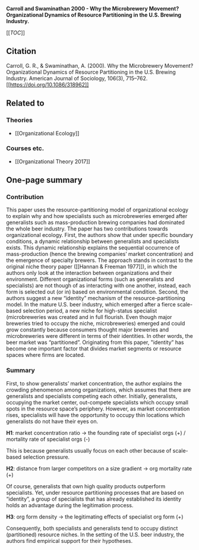 **Carroll and Swaminathan 2000 - Why the Microbrewery Movement? Organizational Dynamics of Resource Partitioning in the U.S. Brewing Industry.**

[[_TOC_]]

## Citation
Carroll, G. R., & Swaminathan, A. (2000). Why the Microbrewery Movement? Organizational Dynamics of Resource Partitioning in the U.S. Brewing Industry. American Journal of Sociology, 106(3), 715–762. [[https://doi.org/10.1086/318962]]

## Related to

### Theories
* [[Organizational Ecology]]

### Courses etc.
* [[Organizational Theory 2017]]

## One-page summary

### Contribution 
This paper uses the resource-partitioning model of organizational ecology to explain why and how specialists such as microbreweries emerged after generalists such as mass-production brewing companies had dominated the whole beer industry. The paper has two contributions towards organizational ecology. First, the authors show that under specific boundary conditions, a dynamic relationship between generalists and specialists exists. This dynamic relationship explains the sequential occurrence of mass-production (hence the brewing companies’ market concentration) and the emergence of specialty brewers. The approach stands in contrast to the original niche theory paper ([[Hannan & Freeman 1977]]), in which the authors only look at the interaction between organizations and their environment. Different organizational forms (such as generalists and specialists) are not though of as interacting with one another, instead, each form is selected out (or in) based on environmental condition. Second, the authors suggest a new “identity” mechanism of the resource-partitioning model. In the mature U.S. beer industry, which emerged after a fierce scale-based selection period, a new niche for high-status specialist (microbreweries was created and in full flourish. Even though major breweries tried to occupy the niche, microbreweries) emerged and could grow constantly because consumers thought major breweries and microbreweries were different in terms of their identities. In other words, the beer market was “partitioned”. Originating from this paper, "identity” has become one important factor that divides market segments or resource spaces where firms are located.  

### Summary 
First, to show generalists’ market concentration, the author explains the crowding phenomenon among organizations, which assumes that there are generalists and specialists competing each other. Initially, generalists, occupying the market center, out-compete specialists which occupy small spots in the resource space’s periphery. However, as market concentration rises, specialists will have the opportunity to occupy thin locations which generalists do not have their eyes on.  

**H1**: market concentration ratio → the founding rate of specialist orgs (+) / mortality rate of specialist orgs (-) 

This is because generalists usually focus on each other because of scale-based selection pressure.  

**H2**: distance from larger competitors on a size gradient → org mortality rate (+) 

Of course, generalists that own high quality products outperform specialists. Yet, under resource partitioning processes that are based on “identity”, a group of specialists that has already established its identity holds an advantage during the legitimation process. 

**H3**: org form density → the legitimating effects of specialist org form (+) 

Consequently, both specialists and generalists tend to occupy distinct (partitioned) resource niches. In the setting of the U.S. beer industry, the authors find empirical support for their hypotheses.  